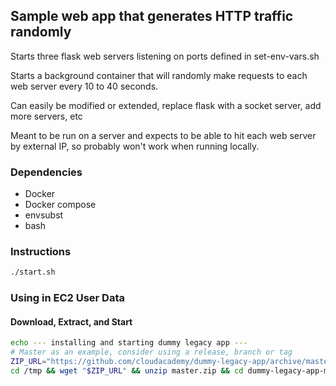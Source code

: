 ## Sample web app that generates HTTP traffic randomly

Starts three flask web servers listening on ports defined in set-env-vars.sh

Starts a background container that will randomly make requests to each web server every 10 to 40 seconds.

Can easily be modified or extended, replace flask with a socket server, add more servers, etc

Meant to be run on a server and expects to be able to hit each web server by external IP, so probably won't work when running locally.

### Dependencies

- Docker
- Docker compose
- envsubst
- bash

### Instructions

```bash
./start.sh
```

### Using in EC2 User Data

#### Download, Extract, and Start

```bash
echo --- installing and starting dummy legacy app ---
# Master as an example, consider using a release, branch or tag
ZIP_URL="https://github.com/cloudacademy/dummy-legacy-app/archive/master.zip"
cd /tmp && wget "$ZIP_URL" && unzip master.zip && cd dummy-legacy-app-master && ./start.sh && cd ~
```

